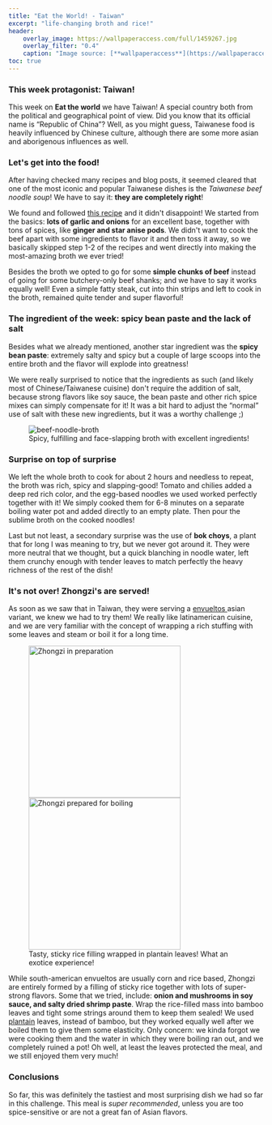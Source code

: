 ```yaml
---
title: "Eat the World! - Taiwan"
excerpt: "life-changing broth and rice!"
header:
    overlay_image: https://wallpaperaccess.com/full/1459267.jpg
    overlay_filter: "0.4"
    caption: "Image source: [**wallpaperaccess**](https://wallpaperaccess.com/taiwan-flag)"
toc: true
---
```

### This week protagonist: Taiwan!
This week on **Eat the world** we have Taiwan! A special country both from the political and geographical point of view. Did you know that its official name is “Republic of China”? Well, as you might guess, Taiwanese food is heavily influenced by Chinese culture, although there are some more asian and aborigenous influences as well.

### Let's get into the food!
After having checked many recipes and blog posts, it seemed cleared that one of the most iconic and popular Taiwanese dishes is the _Taiwanese beef noodle soup_! We have to say it: **they are completely right**!

We found and followed <a href="https://tasty.co/recipe/taiwanese-beef-noodle-soup">this recipe</a> and it didn't disappoint! We started from the basics: **lots of garlic and onions** for an excellent base, together with tons of spices, like **ginger and star anise pods**. We didn't want to cook the beef apart with some ingredients to flavor it and then toss it away, so we basically skipped step 1-2 of the recipes and went directly into making the most-amazing broth we ever tried!

Besides the broth we opted to go for some **simple chunks of beef** instead of going for some butchery-only beef shanks; and we have to say it works equally well! Even a simple fatty steak, cut into thin strips and left to cook in the broth, remained quite tender and super flavorful!

### The ingredient of the week: spicy bean paste and the lack of salt
Besides what we already mentioned, another star ingredient was the **spicy bean paste**: extremely salty and spicy but a couple of large scoops into the entire broth and the flavor will explode into greatness!

We were really surprised to notice that the ingredients as such (and likely most of Chinese/Taiwanese cuisine) don't require the addition of salt, because strong flavors like soy sauce, the bean paste and other rich spice mixes can simply compensate for it! It was a bit hard to adjust the “normal” use of salt with these new ingredients, but it was a worthy challenge ;)

<figure style="width: 500px" class="align-center">
        <img src="{{ site.url }}{{ site.baseurl }}/assets/images/eat_the_world/taiwan_1.jpg" alt="beef-noodle-broth">
        <figcaption>Spicy, fulfilling and face-slapping broth with excellent ingredients!</figcaption>
</figure>

### Surprise on top of surprise
We left the whole broth to cook for about 2 hours and needless to repeat, the broth was rich, spicy and slapping-good! Tomato and chilies added a deep red rich color, and the egg-based noodles we used worked perfectly together with it! We simply cooked them for 6-8 minutes on a separate boiling water pot and added directly to an empty plate. Then pour the sublime broth on the cooked noodles!

Last but not least, a secondary surprise was the use of **bok choys**, a plant that for long I was meaning to try, but we never got around it. They were more neutral that we thought, but a quick blanching in noodle water, left them crunchy enough with tender leaves to match perfectly the heavy richness of the rest of the dish!

### It's not over! Zhongzi's are served!
As soon as we saw that in Taiwan, they were serving a <a href="https://es.wikipedia.org/wiki/Envuelto"> envueltos </a> asian variant, we knew we had to try them! We really like latinamerican cuisine, and we are very familiar with the concept of wrapping a rich stuffing with some leaves and steam or boil it for a long time.

<figure>
    <img src="{{ site.url }}{{ site.baseurl }}/assets/images/eat_the_world/taiwan_2.jpg" alt="Zhongzi in preparation" style="width:300px">
    <img src="{{ site.url }}{{ site.baseurl }}/assets/images/eat_the_world/taiwan_3.jpg" alt="Zhongzi prepared for boiling" style="width:300px">
    <figcaption>Tasty, sticky rice filling wrapped in plantain leaves! What an exotice experience!</figcaption>
</figure>

While south-american envueltos are usually corn and rice based, Zhongzi are entirely formed by a filling of sticky rice together with lots of super-strong flavors. Some that we tried, include: **onion and mushrooms in soy sauce, and salty dried shrimp paste**. Wrap the rice-filled mass into bamboo leaves and tight some strings around them to keep them sealed! We used <a href="https://en.wikipedia.org/wiki/Cooking_banana">plantain</a> leaves, instead of bamboo, but they worked equally well after we boiled them to give them some elasticity. Only concern: we kinda forgot we were cooking them and the water in which they were boiling ran out, and we completely ruined a pot! Oh well, at least the leaves protected the meal, and we still enjoyed them very much!

### Conclusions
So far, this was definitely the tastiest and most surprising dish we had so far in this challenge. This meal is _super recommended_, unless you are too spice-sensitive or are not a great fan of Asian flavors.